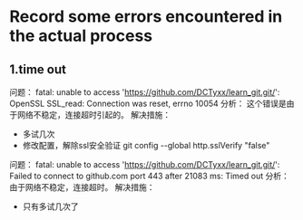 # Record some errors encountered in the actual process

## 1.time out
问题：
fatal: unable to access 'https://github.com/DCTyxx/learn_git.git/': OpenSSL SSL_read: Connection was reset, errno 10054
分析：
这个错误是由于网络不稳定，连接超时引起的。
解决措施：
- 多试几次
- 修改配置，解除ssl安全验证
git config --global http.sslVerify "false"

问题：
fatal: unable to access 'https://github.com/DCTyxx/learn_git.git/': Failed to connect to github.com port 443 after 21083 ms: Timed out
分析：
由于网络不稳定，连接超时。
解决措施：
- 只有多试几次了
